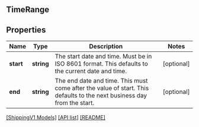 ## TimeRange

## Properties

Name | Type | Description | Notes
------------ | ------------- | ------------- | -------------
**start** | **string** | The start date and time. Must be in ISO 8601 format. This defaults to the current date and time. | [optional]
**end** | **string** | The end date and time. This must come after the value of start. This defaults to the next business day from the start. | [optional]

[[ShippingV1 Models]](../) [[API list]](../../Api) [[README]](../../../README.md)
